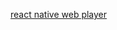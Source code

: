 [react native web player](https://cdn.rawgit.com/dabbott/react-native-web-player/gh-v1.9.1/index.html)
